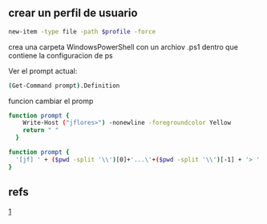 ## crear un perfil de usuario
```sh
new-item -type file -path $profile -force
```

crea una carpeta WindowsPowerShell con un archiov .ps1 dentro que contiene la configuracion de ps

Ver el prompt actual:
```sh
(Get-Command prompt).Definition
```

funcion cambiar el promp
```sh
function prompt {
    Write-Host ("jflores>") -nonewline -foregroundcolor Yellow
    return " "
  }
```

```sh
function prompt { 
  '[jf] ' + ($pwd -split '\\')[0]+'...\'+($pwd -split '\\')[-1] + '> ' 
}
```
## refs

[1](https://blog.victorsilva.com.uy/powershell-customizar-prompt/)